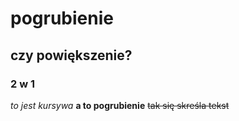 # pogrubienie
## czy powiększenie?
### 2 w 1

*to jest kursywa*
**a to pogrubienie**
~~tak się skreśla tekst~~


